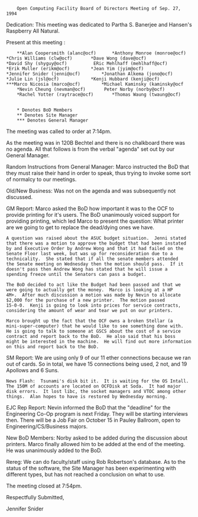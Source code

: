         Open Computing Facility Board of Directors Meeting of Sep. 27, 1994

Dedication:
	This meeting was dedicated to Partha S. Banerjee and Hansen's 
	Raspberry All Natural.

Present at this meeting :

        **Alan Coopersmith (alanc@ocf)		*Anthony Monroe (monroe@ocf)
	*Chris Williams (clw@ocf)		*Dave Wong (dave@ocf)
	*David Shy (shyguy@ocf)			 ERic Mehlhaff (mehlhaff@ocf)
	*Erik Muller (erikm@ocf)		*Jean Yim (jyim@ocf)
	*Jennifer Snider (jenni@ocf)		*Jonathan Alkema (jono@ocf)
	*Julie Lin (jsl@ocf)			*Kenji Hubbard (kenji@ocf)
	***Marco Nicosia (marco@ocf)		*Michael Kaminsky (kaminsky@ocf
        *Nevin Cheung (nevman@ocf)		 Peter Norby (norby@ocf)
        *Rachel Yotter (raytrace@ocf)		*Thomas Waung (twaung@ocf)


        * Denotes BoD Members
        ** Denotes Site Manager
        *** Denotes General Manager

The meeting was called to order at 7:14pm.

As the meeting was in 120B Bechtel and there is no chalkboard there was no
agenda.  All that follows is from the verbal "agenda" set out by our General
Manager.

Random Instructions from General Manager:
	Marco instructed the BoD that they must raise their hand in order to
	speak, thus trying to invoke some sort of normalcy to our meetings.

Old/New Business:
        Was not on the agenda and was subsequently not discussed.

GM Report:
	Marco asked the BoD how important it was to the OCF to provide 
	printing for it's users.  The BoD unanimously voiced support for 
	providing printing, which led Marco to present the question:  What
	printer are we going to get to replace the dead/dying ones we have.

	A question was raised about the ASUC budget situation.  Jenni stated
	that there was a motion to approve the budget that had been instated
	by and Executive Order by Andrew Wong and that it had failed on the
	Senate Floor last week, but was up for reconsideration due to a 
	technicality.  She stated that if all the senate members attended
	the Senate meeting on Wednesday then the motion should pass.  If it
	doesn't pass then Andrew Wong has stated that he will issue a 
	spending freeze until the Senators can pass a budget.  

	The BoD decided to act like the Budget had been passed and that we
	were going to actually get the money.  Marco is looking at a HP
	4M+.  After much discussion a motion was made by Nevin to allocate
	$2,000 for the purchase of a new printer.  The motion passed
	15-0-0.  Kenji is going to look into prices for service contracts,
	considering the amount of wear and tear we put on our printers.

	Marco brought up the fact that the OCF owns a broken Stellar (a 
	mini-super-computer) that he would like to see something done with.
	He is going to talk to someone at GSCS about the cost of a service
	contract and report back to the BoD.  He also said that his boss
	might be interested in the machine.  He will find out more information
	on this and report back to the BoD.

SM Report:
	We are using only 9 of our 11 ether connections because we ran out of
	cards.  So in total, we have 15 connections being used, 2 not, and 
	19 Apollows and 6 Suns.

	News Flash:  Tsunami's disk bit it.  It is waiting for the OS Intall.
	The 150M of accounts are located on OCFDisk at Soda.  It had major
	disk errors.  It lost libc, the socket managers and VTOC among other
	things.  Alan hopes to have is restored by Wednesday morning.

EJC Rep Report:
	Nevin informed the BoD that the "deadline" for the Engineering Co-Op
	program is next Friday.  They will be starting interviews then.  There
	will be a Job Fair on October 15 in Pauley Ballroom, open to 
	Engineering/CS/Business majors.

New BoD Members:
	Norby asked to be added during the discussion about printers.  Marco
	finally allowed him to be added at the end of the meeting.  He was
	unanimously added to the BoD.

Rereg:
	We can do faculty/staff using Rob Robertson's database. As to the 
	status of the software, the Site Manager has been experimenting with
	different types, but has not reached a conclusion on what to use.

The meeting closed at 7:54pm.

Respectfully Submitted,

Jennifer Snider
